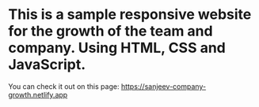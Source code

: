 # This is a sample responsive website for the growth of the team and company. Using HTML, CSS and JavaScript.

You can check it out on this page: https://sanjeev-company-growth.netlify.app
